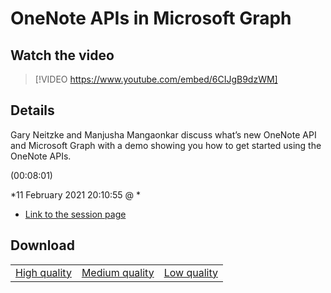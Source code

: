 # OneNote APIs in Microsoft Graph

## Watch the video
> [!VIDEO https://www.youtube.com/embed/6CIJgB9dzWM]

## Details

<p>Gary Neitzke and Manjusha Mangaonkar discuss what’s new OneNote API and Microsoft Graph with a demo showing you how to get started using the OneNote APIs.</p> (00:08:01)

*11 February 2021 20:10:55 @ *

- [Link to the session page](https://channel9.msdn.com/Events/Build/2018/THR5018)

## Download

||||
|:--:|:----:|:-:|
|[High quality](https://sec.ch9.ms/ch9/fede/1f3eee20-c2f5-4677-9dae-31b13a72fede/THR5018_high.mp4)|[Medium quality](https://sec.ch9.ms/ch9/fede/1f3eee20-c2f5-4677-9dae-31b13a72fede/THR5018_mid.mp4)|[Low quality](https://sec.ch9.ms/ch9/fede/1f3eee20-c2f5-4677-9dae-31b13a72fede/THR5018.mp4)